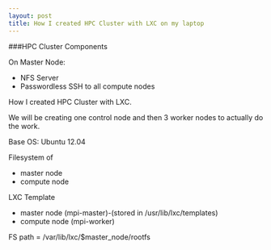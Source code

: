 ```yaml
---
layout: post
title: How I created HPC Cluster with LXC on my laptop
---
```

###HPC Cluster Components


On Master Node:
* NFS Server
* Passwordless SSH to all compute nodes

How I created HPC Cluster with LXC.

We will be creating one control node and then 3 worker nodes to actually do the work.

Base OS: Ubuntu 12.04

Filesystem of
- master node
- compute node

LXC Template
- master node (mpi-master)-(stored in /usr/lib/lxc/templates)
- compute node (mpi-worker)

FS path = /var/lib/lxc/$master_node/rootfs


